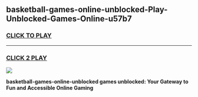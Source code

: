 
## basketball-games-online-unblocked-Play-Unblocked-Games-Online-u57b7
<h3>
<a href="https://premium76.site?title=basketball-games-online-unblocked&ref=25A">CLICK TO PLAY</a></h3>
<hr>

<h3>
<a href="https://premium76.site?title=basketball-games-online-unblocked&ref=25A">CLICK 2 PLAY</a>
  
</h3>

<a href="https://premium76.site?title=basketball-games-online-unblocked&ref=25A"><img src="https://clearcache.store/games.png"></a>


**basketball-games-online-unblocked games unblocked: Your Gateway to Fun and Accessible Online Gaming**
